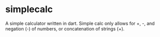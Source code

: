 simplecalc
==========

A simple calculator written in dart. Simple calc only allows for +, -, and negation (-) of numbers, or concatenation of strings (+).

